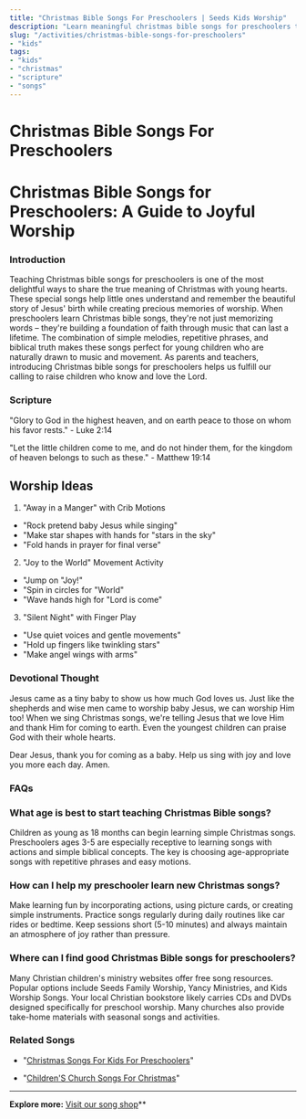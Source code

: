 ```yaml
---
title: "Christmas Bible Songs For Preschoolers | Seeds Kids Worship"
description: "Learn meaningful christmas bible songs for preschoolers that teach Scripture through music. Interactive worship resources for kids and families."
slug: "/activities/christmas-bible-songs-for-preschoolers"
- "kids"
tags:
- "kids"
- "christmas"
- "scripture"
- "songs"
---
```


# Christmas Bible Songs For Preschoolers

# Christmas Bible Songs for Preschoolers: A Guide to Joyful Worship

### Introduction
Teaching Christmas bible songs for preschoolers is one of the most delightful ways to share the true meaning of Christmas with young hearts. These special songs help little ones understand and remember the beautiful story of Jesus' birth while creating precious memories of worship. When preschoolers learn Christmas bible songs, they're not just memorizing words – they're building a foundation of faith through music that can last a lifetime. The combination of simple melodies, repetitive phrases, and biblical truth makes these songs perfect for young children who are naturally drawn to music and movement. As parents and teachers, introducing Christmas bible songs for preschoolers helps us fulfill our calling to raise children who know and love the Lord.

### Scripture
"Glory to God in the highest heaven, and on earth peace to those on whom his favor rests." - Luke 2:14

"Let the little children come to me, and do not hinder them, for the kingdom of heaven belongs to such as these." - Matthew 19:14

## Worship Ideas
1. "Away in a Manger" with Crib Motions
- "Rock pretend baby Jesus while singing"
- "Make star shapes with hands for "stars in the sky"
- "Fold hands in prayer for final verse"

2. "Joy to the World" Movement Activity
- "Jump on "Joy!"
- "Spin in circles for "World"
- "Wave hands high for "Lord is come"

3. "Silent Night" with Finger Play
- "Use quiet voices and gentle movements"
- "Hold up fingers like twinkling stars"
- "Make angel wings with arms"

### Devotional Thought
Jesus came as a tiny baby to show us how much God loves us. Just like the shepherds and wise men came to worship baby Jesus, we can worship Him too! When we sing Christmas songs, we're telling Jesus that we love Him and thank Him for coming to earth. Even the youngest children can praise God with their whole hearts.

Dear Jesus, thank you for coming as a baby. Help us sing with joy and love you more each day. Amen.

### FAQs

### What age is best to start teaching Christmas Bible songs?
Children as young as 18 months can begin learning simple Christmas songs. Preschoolers ages 3-5 are especially receptive to learning songs with actions and simple biblical concepts. The key is choosing age-appropriate songs with repetitive phrases and easy motions.

### How can I help my preschooler learn new Christmas songs?
Make learning fun by incorporating actions, using picture cards, or creating simple instruments. Practice songs regularly during daily routines like car rides or bedtime. Keep sessions short (5-10 minutes) and always maintain an atmosphere of joy rather than pressure.

### Where can I find good Christmas Bible songs for preschoolers?
Many Christian children's ministry websites offer free song resources. Popular options include Seeds Family Worship, Yancy Ministries, and Kids Worship Songs. Your local Christian bookstore likely carries CDs and DVDs designed specifically for preschool worship. Many churches also provide take-home materials with seasonal songs and activities.

### Related Songs

- "[Christmas Songs For Kids For Preschoolers](/activities/christmas-songs-for-kids-for-preschoolers/)"

- "[Children'S Church Songs For Christmas](/activities/children-s-church-songs-for-christmas/)"

---

**Explore more:** [Visit our song shop](https://seedskidsworship.com/shop)**

<!-- Schema Markup -->
<script type="application/ld+json">
{
  "@context": "https://schema.org",
  "@type": "MusicRecording",
  "name": "Christmas Bible Songs For Preschoolers",
  "byArtist": {
    "@type": "MusicGroup",
    "name": "Seeds Kids Worship"
  },
  "isFamilyFriendly": true,
  "url": "https://seedskidsworship.com/activities/christmas-bible-songs-for-preschoolers/"
}
</script>